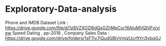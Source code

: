 # Exploratory-Data-analysis
Phone and IMDB Dataset Link : https://drive.google.com/file/d/1z8VZXOZI6dQsGZhMpCur16AIuMVQIVFv/view
Speed Dating , pp-2018 , Company Sales Data : https://drive.google.com/drive/folders/1sF7iv7jQudGBIvVmjzUcrftYrj3ybqGJ
